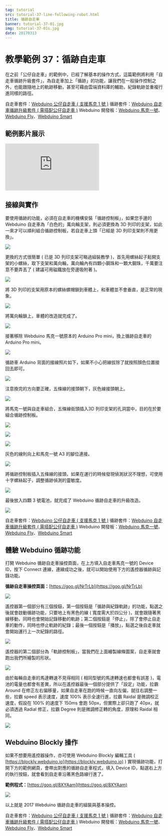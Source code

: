 ```yaml
---
tag: tutorial
src: tutorial-37-line-following-robot.html
title: 循跡自走車
banner: tutorial-37-01.jpg
img: tutorial-37-01s.jpg
date: 20170313
---
```


<!-- @@master  = ../../_layout.html-->

<!-- @@block  =  meta-->

<title>教學範例 37：循跡自走車 :::: Webduino = Web × Arduino</title>

<meta name="description" content="這篇範例將為自走車加上「循跡」的功能，使自走車在一般操作之外，也能透過「循跡控制板」，輕鬆跟隨地上的軌跡移動，最後甚至可藉由雲端資料庫的輔助，實現紀錄路徑軌跡並重複播放的功能。">

<meta itemprop="description" content="這篇範例將為自走車加上「循跡」的功能，使自走車在一般操作之外，也能透過「循跡控制板」，輕鬆跟隨地上的軌跡移動，最後甚至可藉由雲端資料庫的輔助，實現紀錄路徑軌跡並重複播放的功能。">

<meta property="og:description" content="這篇範例將為自走車加上「循跡」的功能，使自走車在一般操作之外，也能透過「循跡控制板」，輕鬆跟隨地上的軌跡移動，最後甚至可藉由雲端資料庫的輔助，實現紀錄路徑軌跡並重複播放的功能。">

<meta property="og:title" content="教學範例 37：循跡自走車" >

<meta property="og:url" content="https://webduino.io/tutorials/tutorial-37-line-following-robot.html">

<meta property="og:image" content="https://webduino.io/img/tutorials/tutorial-37-01s.jpg">

<meta itemprop="image" content="https://webduino.io/img/tutorials/tutorial-37-01s.jpg">

<include src="../_include-tutorials.html"></include>

<!-- @@close-->

<!-- @@block  =  preAndNext-->

<include src="../_include-tutorials-content.html"></include>

<!-- @@close-->

<!-- @@block  =  tutorials-->

# 教學範例 37：循跡自走車

在之前「公仔自走車」的範例中，已經了解基本的操作方式，這篇範例將利用「自走車循跡升級套件」，為自走車加上「循跡」的功能，讓我們在一般操作控制之外，也能跟隨地上的軌跡移動，甚至可藉由雲端資料庫的輔助，紀錄軌跡並重複行進同樣的路徑。

<div class="buy-this">
	<span>自走車套件：<a href="../buy/webduino-package-toycar.html" target="_blank">Webduino 公仔自走車 ( 支援馬克 1 號 )</a></span>
	<span>循跡套件：<a href="../buy/webduino-package-line-following.html" target="_blank">Webduino 自走車循跡升級套件 ( 需搭配公仔自走車 )</a></span>
	<span>Webduino 開發板：<a href="../buy/component-webduino-v1.html" target="_blank">Webduino 馬克一號</a>、<a href=".//buy/component-webduino-fly.html" target="_blank">Webduino Fly</a>、<a href="../buy/component-webduino-smart.html" target="_blank">Webduino Smart</a></span>
</div>

## 範例影片展示

<iframe class="youtube" src="https://www.youtube.com/embed/vnazkVchsp4" frameborder="0" allowfullscreen></iframe>

## 接線與實作

要使用循跡的功能，必須在自走車的機構安裝「循跡控制板」，如果您手邊的 Webduino 自走車為「白色的」萬向輪支架，則必須更換為 3D 列印的支架，如此一來才可以順利組合循跡控制板，若自走車上頭「已經是 3D 列印支架則不用更換」。

![](../img/tutorials/tutorial-37-02.jpg)

更換的方式很簡單 ( 已是 3D 列印支架可略過組裝教學 )，首先用螺絲起子鬆開支架的小螺絲，取下支架和萬向輪，萬向輪內有四顆小鋼珠和一顆大鋼珠，千萬要注意不要弄丟了 ( 建議可用磁鐵放在旁邊吸附著 )。

![](../img/tutorials/tutorial-37-03.jpg)

將 3D 列印的支架用原本的螺絲螺帽鎖到車體上，和車體並不會垂直，是正常的現象。

![](../img/tutorials/tutorial-37-04.jpg)

將萬向輪鎖上，車體的改造就完成了。

![](../img/tutorials/tutorial-37-05.jpg)

接著移除 Webduino 馬克一號原本的 Arduino Pro mini，換上循跡自走車的 Arduino Pro mini。

![](../img/tutorials/tutorial-37-06.jpg)

循跡車 Arduino 背面的接線照片如下，如果不小心把線拔除了就按照顏色位置接回去即可。

![](../img/tutorials/tutorial-37-19.jpg)

注意換完的方向要正確，五條線的接頭朝下，灰色線接頭朝上。

![](../img/tutorials/tutorial-37-07.jpg)

將馬克一號與自走車組合，五條線街頭插入3D 列印支架的孔洞當中，目的在於要組合循跡控制板。

![](../img/tutorials/tutorial-37-08.jpg)

![](../img/tutorials/tutorial-37-10.jpg)

![](../img/tutorials/tutorial-37-09.jpg)

灰色的線則向上和馬克一號 A3 的腳位連接。

![](../img/tutorials/tutorial-37-11.jpg)

將循跡控制板插入五條線的接頭，如果在運行的時候發現偵測狀況不理想，可使用十字螺絲起子，調整循跡偵測的靈敏度。

![](../img/tutorials/tutorial-37-12.jpg)

最後放入四顆 3 號電池，就完成了 Webduino 循跡自走車的升級改造。

![](../img/tutorials/tutorial-37-13.jpg)

<div class="buy-this">
	<span>自走車套件：<a href="../buy/webduino-package-toycar.html" target="_blank">Webduino 公仔自走車 ( 支援馬克 1 號 )</a></span>
	<span>循跡套件：<a href="../buy/webduino-package-line-following.html" target="_blank">Webduino 自走車循跡升級套件 ( 需搭配公仔自走車 )</a></span>
	<span>Webduino 開發板：<a href="../buy/component-webduino-v1.html" target="_blank">Webduino 馬克一號</a>、<a href=".//buy/component-webduino-fly.html" target="_blank">Webduino Fly</a>、<a href="../buy/component-webduino-smart.html" target="_blank">Webduino Smart</a></span>
</div>

## 體驗 Webduino 循跡功能

打開 Webduino 循跡自走車操控頁面，在上方填入自走車馬克一號的 Device ID，按下 Connect 連線，連線成功之後，就可以開始使用下方的遙控器循跡與記錄功能。

**循跡自走車操控頁面：**[https://goo.gl/NrTrLb](https://goo.gl/NrTrLb)

![](../img/tutorials/tutorial-37-14.jpg)

遙控器第一個部分有三個按鈕，第一個按鈕是「循跡與紀錄軌跡」的功能，點選之後就會啟動循跡功能，只要地上有黑色的線 ( 寬度需大於四公分 )，就會跟隨著黑線移動，同時也會開始記錄移動的軌跡；第二個按鈕是「停止」，除了會停止自走車的動作，同時也停止軌跡的紀錄；最後一個按鈕是「播放」，點選之後自走車就會開始運行上一次紀錄的路徑。

![](../img/tutorials/tutorial-37-15.jpg)

遙控器的第二個部分為「軌跡控制板」，當我們在上面繪製線條圖案，自走車就會跑出我們所繪製的形狀。

![](../img/tutorials/tutorial-37-16.jpg)

由於每輛自走車的馬達轉速不見得相同 ( 相同型號的馬達轉速也都會有誤差 )，電池的電量也都會有差異，所以在遙控器最後一個部分提供了「設定」功能，拉霸 Around 在修正左右偏移量，如果自走車在跑的時候一直向左偏，就往右調整一些，拉霸 speed 表示速度，速度 100% 表示全速行進，拉霸 Raidal 是微調校正速度，假設在 100% 的速度下 150ms 會跑 50px，但實際上卻只跑了 40px，就必須透過 Radial 修正，拉霸 Degree 則是微調修正轉的角度，原理和 Raidal 相同。

![](../img/tutorials/tutorial-37-17.jpg)

## Webduino Blockly 操作

如果不想要用遙控器操作，亦可使用 Webduino Blockly 編輯工具 ( [https://blockly.webduino.io](https://blockly.webduino.io) ) 實現循跡功能，打開下方的範例網頁，會帶出對應的循跡自走車程式，填入 Device ID，點選右上方的執行按鈕，就會看到自走車沿著黑色路線行進了。

**範例程式：**[https://goo.gl/8XYAam](https://goo.gl/8XYAam)

![](../img/tutorials/tutorial-37-18.jpg)

以上就是 2017 Webduino 循跡自走車的組裝與基本操控。   

<div class="buy-this">
	<span>自走車套件：<a href="../buy/webduino-package-toycar.html" target="_blank">Webduino 公仔自走車 ( 支援馬克 1 號 )</a></span>
	<span>循跡套件：<a href="../buy/webduino-package-line-following.html" target="_blank">Webduino 自走車循跡升級套件 ( 需搭配公仔自走車 )</a></span>
	<span>Webduino 開發板：<a href="../buy/component-webduino-v1.html" target="_blank">Webduino 馬克一號</a>、<a href=".//buy/component-webduino-fly.html" target="_blank">Webduino Fly</a>、<a href="../buy/component-webduino-smart.html" target="_blank">Webduino Smart</a></span>
</div>


<!-- @@close-->